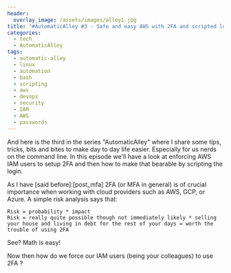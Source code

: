 ```yaml
---
header:
  overlay_image: /assets/images/alley1.jpg
title: "#AutomaticAlley #3 - Safe and easy AWS with 2FA and scripted login"
categories:
  - tech
  - AutomaticAlley
tags:
  - automatic-alley
  - linux
  - automation
  - bash
  - scripting
  - aws
  - devops
  - security
  - IAM
  - AWS
  - passwords
---
```

And here is the third in the series "AutomaticAlley" where I share some tips, tricks, bits and bites to make day to day life easier. Especially for us nerds on the command line. In this episode we'll have a look at enforcing AWS IAM users to setup 2FA and then how to make that bearable by scripting the login.

As I have [said before]:[post_mfa] 2FA (or MFA in general) is of crucial importance when working with cloud providers such as AWS, GCP, or Azure. A simple risk analysis says that:
```
Risk = probability * impact
Risk = really quite possible though not immediately likely * selling your house and living in debt for the rest of your days = worth the trouble of using 2FA
```

See? Math is easy!

Now then how do we force our IAM users (being your colleagues) to use 2FA ?



[blog]: https://dev.to/matrixersp/how-to-use-fzf-with-ripgrep-to-selectively-ignore-vcs-files-4e27
